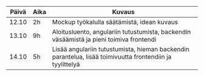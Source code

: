 | Päivä | Aika | Kuvaus 
| ----- | ---- | -------
| 12.10 | 2h   | Mockup työkalulla säätämistä, idean kuvaus
| 13.10 | 9h   | Aloitusluento, angulariin tutustumista, backendin väsäämistä ja pieni toimiva frontendi
| 14.10 | 5h   | Lisää angulariin tutustumista, hieman backendin parantelua, lisää toimivuutta frontendiin ja tyylittelyä